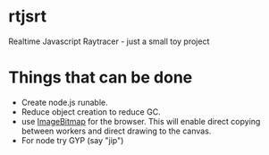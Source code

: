# rtjsrt
Realtime Javascript Raytracer - just a small toy project

# Things that can be done

 - Create node.js runable.
 - Reduce object creation to reduce GC.
 - use [ImageBitmap](https://developer.mozilla.org/en-US/docs/Web/API/ImageBitmap) for the browser.  This will enable direct copying between
   workers and direct drawing to the canvas.
 - For node try GYP (say "jip")
